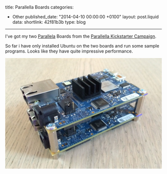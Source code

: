 title: Parallella Boards
categories:
  - Other
published_date: "2014-04-10 00:00:00 +0100"
layout: post.liquid
data:
  shortlink: 42f81b3b
  type: blog
---
I've got my two [Parallela](http://www.parallella.org) Boards from the [Parallella Kickstarter Campaign](https://www.kickstarter.com/projects/adapteva/parallella-a-supercomputer-for-everyone).

<!-- more -->

So far i have only installed Ubuntu on the two boards and run some sample programs. Looks like they have quite impressive performance.

![Two stacked parallelas](parallella.jpg)
